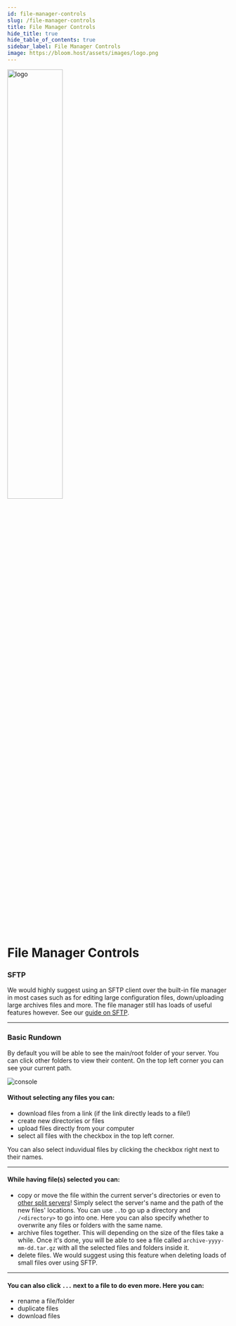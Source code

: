```yaml
---
id: file-manager-controls
slug: /file-manager-controls
title: File Manager Controls
hide_title: true
hide_table_of_contents: true
sidebar_label: File Manager Controls
image: https://bloom.host/assets/images/logo.png
---
```


<div class="text--center">
<img src="https://bloom.host/assets/images/logo.png" alt="logo" height="50%" width="50%"/>
<h1>File Manager Controls</h1>
</div>

### SFTP

We would highly suggest using an SFTP client over the built-in file manager in most cases such as for editing large configuration files, down/uploading large archives files and more. The file manager still has loads of useful features however. See our [guide on SFTP](sftp.md).

---

### Basic Rundown
By default you will be able to see the main/root folder of your server. You can click other folders to view their content. On the top left corner you can see your current path.

<div class="text--center"><img src={require('../../static/imgs/using_the_panel/file_manager_controls/1.png').default} alt="console"/></div>

#### Without selecting any files you can:
- download files from a link (if the link directly leads to a file!)
- create new directories or files
- upload files directly from your computer
- select all files with the checkbox in the top left corner.

You can also select induvidual files by clicking the checkbox right next to their names.

---

#### While having file(s) selected you can:
- copy or move the file within the current server's directories or even to <u>other split servers</u>! Simply select the server's name and the path of the new files' locations. You can use `..`to go up a directory and `/<directory>` to go into one. Here you can also specify whether to overwrite any files or folders with the same name.
- archive files together. This will depending on the size of the files take a while. Once it's done, you will be able to see a file called `archive-yyyy-mm-dd.tar.gz` with all the selected files and folders inside it.
- delete files. We would suggest using this feature when deleting loads of small files over using SFTP.

---

#### You can also click `...` next to a file to do even more. Here you can:
- rename a file/folder
- duplicate files
- download files